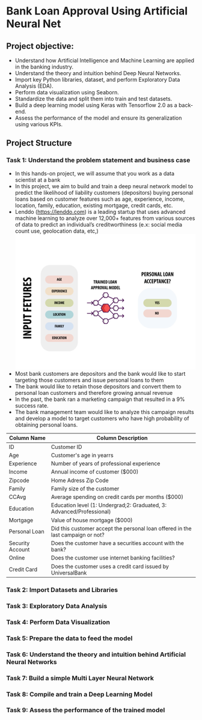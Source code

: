 # Bank Loan Approval Using Artificial Neural Net
## Project objective:
- Understand how Artificial Intelligence and Machine Learning are applied in the banking industry.
- Understand the theory and intuition behind Deep Neural Networks.
- Import key Python libraries, dataset, and perform Exploratory Data Analysis (EDA).
- Perform data visualization using Seaborn.
- Standardize the data and split them into train and test datasets.  
- Build a deep learning model using Keras with Tensorflow 2.0 as a back-end.
- Assess the performance of the model and ensure its generalization using various KPIs.
## Project Structure
### Task 1: Understand the problem statement and business case
- In this hands-on project, we will assume that you work as a data scientist at a bank
- In this project, we aim to build and train a deep neural network model to predict the likelihood of liability customers (depositors) buying personal loans based on customer features such as age, experience, income, location, family, education, existing mortgage, credit cards, etc.
- Lenddo (https://lenddo.com) is a leading startup that uses advanced machine learning to analyze over 12,000+ features from various sources of data to predict an individual’s creditworthiness (e.x: social media count use, geolocation data, etc,)
![](image/Fig1.png)
- Most bank customers are depositors and the bank would like to start targeting those customers and issue personal loans to them
- The bank would like to retain those depositors and convert them to personal loan customers and therefore growing annual revenue
- In the past, the bank ran a marketing campaign that resulted in a 9% success rate.
- The bank management team would like to analyze this campaign results and develop a model to target customers who have high probability of obtaining personal loans.

| Column Name      | Column Description                                                             |
|------------------|--------------------------------------------------------------------------------|
| ID               | Customer ID                                                                    |
| Age              | Customer's age in yearrs                                                       |
| Experience       | Number of years of professional experience                                     |
| Income           | Annual income of customer ($000)                                               |
| Zipcode          | Home Adress Zip Code                                                           |
| Family           | Family size of the customer                                                    |
| CCAvg            | Average spending on credit cards per months ($000)                             |
| Education        | Education level (1: Undergrad;2: Graduated, 3: Advanced/Professional)          |
| Mortgage         | Value of house mortgage ($000)                                                 |
| Personal Loan    | Did this customer accept the personal loan offered in the last campaign or not? |
| Security Account | Does the customer have a securities account with the bank?                     |
| Online           | Does the customer use internet banking facilities?                             |
| Credit Card      | Does the customer uses a credit card issued by UniversalBank                   |

### Task 2: Import Datasets and Libraries

### Task 3: Exploratory Data Analysis
### Task 4: Perform Data Visualization
### Task 5: Prepare the data to feed the model
### Task 6: Understand the theory and intuition behind Artificial Neural Networks
### Task 7: Build a simple Multi Layer Neural Network
### Task 8: Compile and train a Deep Learning Model
### Task 9: Assess the performance of the trained model


